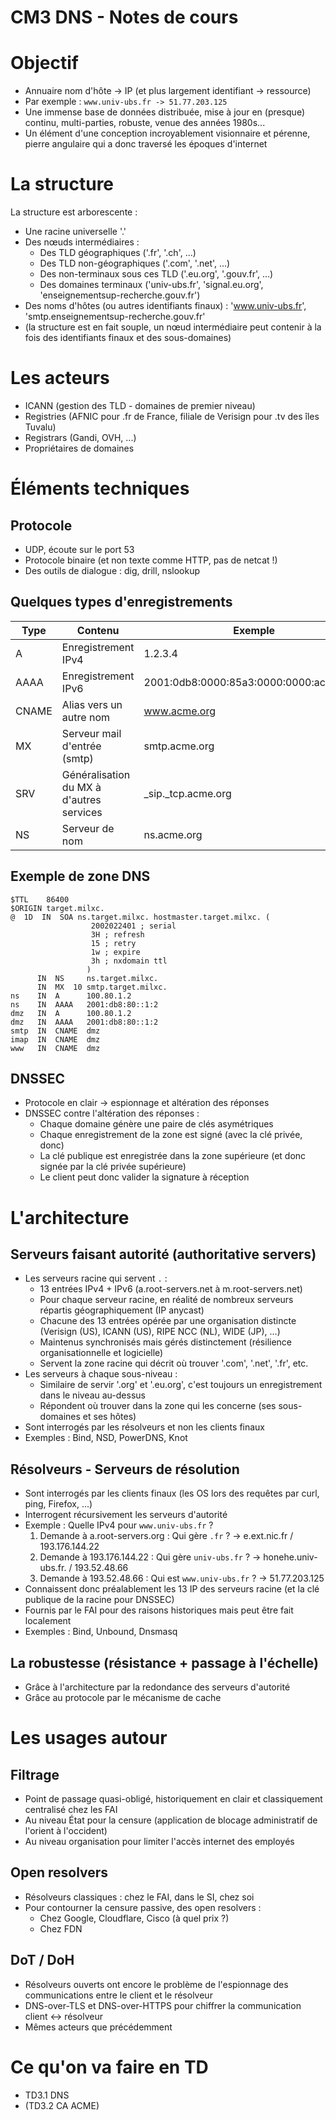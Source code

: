 CM3 DNS - Notes de cours
========================

Objectif
========

* Annuaire nom d'hôte -> IP (et plus largement identifiant -> ressource)
* Par exemple : `www.univ-ubs.fr -> 51.77.203.125`
* Une immense base de données distribuée, mise à jour en (presque) continu, multi-parties, robuste, venue des années 1980s...
* Un élément d'une conception incroyablement visionnaire et pérenne, pierre angulaire qui a donc traversé les époques d'internet


La structure
============

La structure est arborescente :

* Une racine universelle '.'
* Des nœuds intermédiaires :
  * Des TLD géographiques ('.fr', '.ch', ...)
  * Des TLD non-géographiques ('.com', '.net', ...)
  * Des non-terminaux sous ces TLD ('.eu.org', '.gouv.fr', ...)
  * Des domaines terminaux ('univ-ubs.fr', 'signal.eu.org', 'enseignementsup-recherche.gouv.fr')
* Des noms d'hôtes (ou autres identifiants finaux) : 'www.univ-ubs.fr', 'smtp.enseignementsup-recherche.gouv.fr'
* (la structure est en fait souple, un nœud intermédiaire peut contenir à la fois des identifiants finaux et des sous-domaines)


Les acteurs
===========

* ICANN (gestion des TLD - domaines de premier niveau)
* Registries (AFNIC pour .fr de France, filiale de Verisign pour .tv des îles Tuvalu)
* Registrars (Gandi, OVH, ...)
* Propriétaires de domaines


Éléments techniques
===================

Protocole
---------

* UDP, écoute sur le port 53
* Protocole binaire (et non texte comme HTTP, pas de netcat !)
* Des outils de dialogue : dig, drill, nslookup

Quelques types d'enregistrements
--------------------------------

| Type | Contenu | Exemple |
| ---- | ------- | ------- |
| A | Enregistrement IPv4 | 1.2.3.4 |
| AAAA | Enregistrement IPv6 | 2001:0db8:0000:85a3:0000:0000:ac1f:8001 |
| CNAME | Alias vers un autre nom | www.acme.org |
| MX | Serveur mail d'entrée (smtp) | smtp.acme.org |
| SRV | Généralisation du MX à d'autres services | _sip._tcp.acme.org |
| NS | Serveur de nom | ns.acme.org |


Exemple de zone DNS
-------------------

```
$TTL	86400
$ORIGIN target.milxc.
@  1D  IN  SOA ns.target.milxc. hostmaster.target.milxc. (
			      2002022401 ; serial
			      3H ; refresh
			      15 ; retry
			      1w ; expire
			      3h ; nxdomain ttl
			     )
      IN  NS     ns.target.milxc.
      IN  MX  10 smtp.target.milxc.
ns    IN  A      100.80.1.2
ns    IN  AAAA   2001:db8:80::1:2
dmz   IN  A      100.80.1.2
dmz   IN  AAAA   2001:db8:80::1:2
smtp  IN  CNAME  dmz
imap  IN  CNAME  dmz
www   IN  CNAME  dmz
```

DNSSEC
------

* Protocole en clair -> espionnage et altération des réponses
* DNSSEC contre l'altération des réponses :
  * Chaque domaine génère une paire de clés asymétriques
  * Chaque enregistrement de la zone est signé (avec la clé privée, donc)
  * La clé publique est enregistrée dans la zone supérieure (et donc signée par la clé privée supérieure)
  * Le client peut donc valider la signature à réception


L'architecture
==============

Serveurs faisant autorité (authoritative servers)
----------------------------------

* Les serveurs racine qui servent `.` :
  * 13 entrées IPv4 + IPv6 (a.root-servers.net à m.root-servers.net)
  * Pour chaque serveur racine, en réalité de nombreux serveurs répartis géographiquement (IP anycast)
  * Chacune des 13 entrées opérée par une organisation distincte (Verisign (US), ICANN (US), RIPE NCC (NL), WIDE (JP), ...)
  * Maintenus synchronisés mais gérés distinctement (résilience organisationnelle et logicielle)
  * Servent la zone racine qui décrit où trouver '.com', '.net', '.fr', etc.
* Les serveurs à chaque sous-niveau :
  * Similaire de servir '.org' et '.eu.org', c'est toujours un enregistrement dans le niveau au-dessus
  * Répondent où trouver dans la zone qui les concerne (ses sous-domaines et ses hôtes)
* Sont interrogés par les résolveurs et non les clients finaux
* Exemples : Bind, NSD, PowerDNS, Knot

Résolveurs - Serveurs de résolution
-----------------------------------

* Sont interrogés par les clients finaux (les OS lors des requêtes par curl, ping, Firefox, ...)
* Interrogent récursivement les serveurs d'autorité
* Exemple : Quelle IPv4 pour `www.univ-ubs.fr` ?
  1. Demande à a.root-servers.org : Qui gère `.fr` ? -> e.ext.nic.fr / 193.176.144.22
  2. Demande à 193.176.144.22 : Qui gère `univ-ubs.fr` ? -> honehe.univ-ubs.fr. / 193.52.48.66
  3. Demande à 193.52.48.66 : Qui est `www.univ-ubs.fr` ? -> 51.77.203.125
* Connaissent donc préalablement les 13 IP des serveurs racine (et la clé publique de la racine pour DNSSEC)
* Fournis par le FAI pour des raisons historiques mais peut être fait localement
* Exemples : Bind, Unbound, Dnsmasq

La robustesse (résistance + passage à l'échelle)
------------------------------------------------

* Grâce à l'architecture par la redondance des serveurs d'autorité
* Grâce au protocole par le mécanisme de cache


Les usages autour
=================

Filtrage
--------

* Point de passage quasi-obligé, historiquement en clair et classiquement centralisé chez les FAI
* Au niveau État pour la censure (application de blocage administratif de l'orient à l'occident)
* Au niveau organisation pour limiter l'accès internet des employés

Open resolvers
--------------

* Résolveurs classiques : chez le FAI, dans le SI, chez soi
* Pour contourner la censure passive, des open resolvers :
  * Chez Google, Cloudflare, Cisco (à quel prix ?)
  * Chez FDN

DoT / DoH
---------

* Résolveurs ouverts ont encore le problème de l'espionnage des communications entre le client et le résolveur
* DNS-over-TLS et DNS-over-HTTPS pour chiffrer la communication client <-> résolveur
* Mêmes acteurs que précédemment

Ce qu'on va faire en TD
=======================

* TD3.1 DNS
* (TD3.2 CA ACME)
